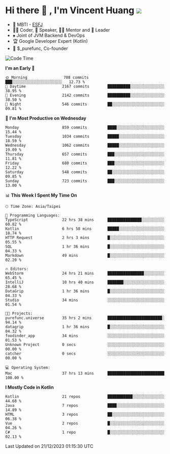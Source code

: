 # Hi there 👋 , I'm Vincent Huang ![](https://komarev.com/ghpvc/?username=Jian-Min-Huang)
- 👀 MBTI - [ESFJ](https://www.16personalities.com/esfj-personality)
- 👨‍💻 Coder, 🎤 Speaker, 👨‍🏫 Mentor and 🚀 Leader
- ♠️ Joint of JVM Backend & DevOps
- 🏆 Google Developer Expert (Kotlin)
- 💼 $_purefunc, Co-founder

<!--START_SECTION:waka-->
![Code Time](http://img.shields.io/badge/Code%20Time-3%2C105%20hrs%2028%20mins-blue)

**I'm an Early 🐤** 

```text
🌞 Morning                708 commits         ███░░░░░░░░░░░░░░░░░░░░░░   12.73 % 
🌆 Daytime                2167 commits        ██████████░░░░░░░░░░░░░░░   38.95 % 
🌃 Evening                2142 commits        ██████████░░░░░░░░░░░░░░░   38.50 % 
🌙 Night                  546 commits         ██░░░░░░░░░░░░░░░░░░░░░░░   09.81 % 
```
📅 **I'm Most Productive on Wednesday** 

```text
Monday                   859 commits         ████░░░░░░░░░░░░░░░░░░░░░   15.44 % 
Tuesday                  1034 commits        █████░░░░░░░░░░░░░░░░░░░░   18.59 % 
Wednesday                1062 commits        █████░░░░░░░░░░░░░░░░░░░░   19.09 % 
Thursday                 657 commits         ███░░░░░░░░░░░░░░░░░░░░░░   11.81 % 
Friday                   680 commits         ███░░░░░░░░░░░░░░░░░░░░░░   12.22 % 
Saturday                 548 commits         ██░░░░░░░░░░░░░░░░░░░░░░░   09.85 % 
Sunday                   723 commits         ███░░░░░░░░░░░░░░░░░░░░░░   13.00 % 
```


📊 **This Week I Spent My Time On** 

```text
🕑︎ Time Zone: Asia/Taipei

💬 Programming Languages: 
TypeScript               22 hrs 38 mins      ███████████████░░░░░░░░░░   60.82 % 
Kotlin                   6 hrs 58 mins       █████░░░░░░░░░░░░░░░░░░░░   18.74 % 
HTTP Request             2 hrs 3 mins        █░░░░░░░░░░░░░░░░░░░░░░░░   05.55 % 
SQL                      1 hr 36 mins        █░░░░░░░░░░░░░░░░░░░░░░░░   04.33 % 
Markdown                 49 mins             █░░░░░░░░░░░░░░░░░░░░░░░░   02.20 % 

🔥 Editors: 
WebStorm                 24 hrs 21 mins      ████████████████░░░░░░░░░   65.45 % 
IntelliJ                 10 hrs 40 mins      ███████░░░░░░░░░░░░░░░░░░   28.68 % 
DataGrip                 1 hr 36 mins        █░░░░░░░░░░░░░░░░░░░░░░░░   04.33 % 
Studio                   34 mins             ░░░░░░░░░░░░░░░░░░░░░░░░░   01.54 % 

🐱‍💻 Projects: 
purefunc.universe        35 hrs 2 mins       ████████████████████████░   94.14 % 
datagrip                 1 hr 36 mins        █░░░░░░░░░░░░░░░░░░░░░░░░   04.32 % 
foodinder_app            34 mins             ░░░░░░░░░░░░░░░░░░░░░░░░░   01.53 % 
Unknown Project          0 secs              ░░░░░░░░░░░░░░░░░░░░░░░░░   00.00 % 
catcher                  0 secs              ░░░░░░░░░░░░░░░░░░░░░░░░░   00.00 % 

💻 Operating System: 
Mac                      37 hrs 13 mins      █████████████████████████   100.00 % 
```

**I Mostly Code in Kotlin** 

```text
Kotlin                   21 repos            ███████████░░░░░░░░░░░░░░   44.68 % 
Java                     7 repos             ████░░░░░░░░░░░░░░░░░░░░░   14.89 % 
HTML                     3 repos             ██░░░░░░░░░░░░░░░░░░░░░░░   06.38 % 
Vue                      2 repos             █░░░░░░░░░░░░░░░░░░░░░░░░   04.26 % 
C#                       1 repo              █░░░░░░░░░░░░░░░░░░░░░░░░   02.13 % 
```




 Last Updated on 21/12/2023 01:15:30 UTC
<!--END_SECTION:waka-->
